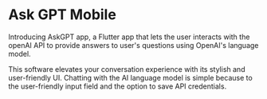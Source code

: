 # Ask GPT Mobile

Introducing AskGPT app, a Flutter app that lets the user interacts with the openAI API to provide answers to user's questions using OpenAI's language model. 

This software elevates your conversation experience with its stylish and user-friendly UI. Chatting with the AI language model is simple because to the user-friendly input field and the option to save API credentials.